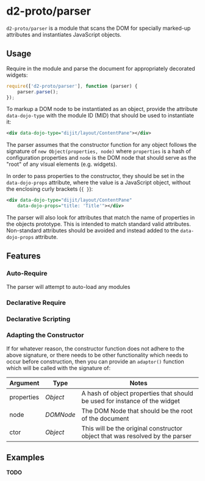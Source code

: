 # d2-proto/parser

``d2-proto/parser`` is a module that scans the DOM for specially marked-up attributes and instantiates JavaScript
objects.

## Usage

Require in the module and parse the document for appropriately decorated widgets:

```js
require(['d2-proto/parser'], function (parser) {
	parser.parse();
});
```

To markup a DOM node to be instantiated as an object, provide the attribute ``data-dojo-type`` with the module ID (MID)
that should be used to instantiate it:

```xml
<div data-dojo-type="dijit/layout/ContentPane"></div>
```

The parser assumes that the constructor function for any object follows the signature of
``new Object(properties, node)`` where ``properties`` is a hash of configuration properties and ``node`` is the DOM node
that should serve as the "root" of any visual elements (e.g. widgets).

In order to pass properties to the constructor, they should be set in the ``data-dojo-props`` attribute, where the value
is a JavaScript object, without the enclosing curly brackets (``{ }``):

```xml
<div data-dojo-type="dijit/layout/ContentPane"
	data-dojo-props="title: 'Title'"></div>
```

The parser will also look for attributes that match the name of properties in the objects prototype.  This is intended
to match standard valid attributes.  Non-standard attributes should be avoided and instead added to the
``data-dojo-props`` attribute.

## Features

### Auto-Require

The parser will attempt to auto-load any modules

### Declarative Require

### Declarative Scripting

### Adapting the Constructor

If for whatever reason, the constructor function does not adhere to the above signature, or there needs to be other
functionality which needs to occur before construction, then you can provide an ``adaptor()`` function which will be
called with the signature of:

Argument   | Type      | Notes
-----------|-----------|-----------------------------------------------------------------------------------------------
properties | *Object*  | A hash of object properties that should be used for instance of the widget
node       | *DOMNode* | The DOM Node that should be the root of the document
ctor       | *Object*  | This will be the original constructor object that was resolved by the parser

## Examples

**TODO**
